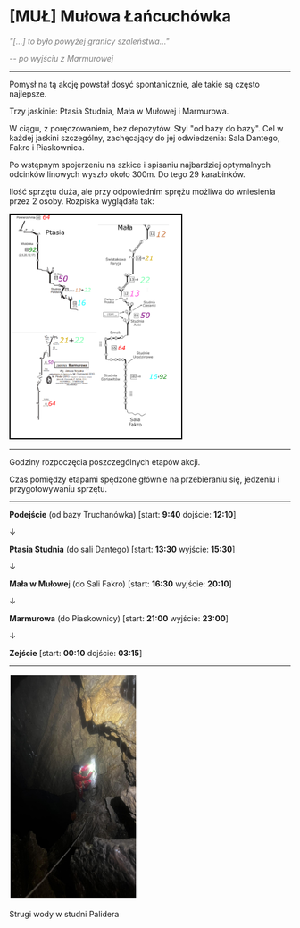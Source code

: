 # [MUŁ] Mułowa Łańcuchówka

<span style="color:#808080"><cite>"[...] to było powyżej granicy szaleństwa..."</cite></span>

<span style="color:#808080"><cite>-- po wyjściu z Marmurowej</cite></span>

---

Pomysł na tą akcję powstał dosyć spontanicznie, ale takie są często najlepsze.

Trzy jaskinie: Ptasia Studnia, Mała w Mułowej i Marmurowa. 

W ciągu, z poręczowaniem, bez depozytów. Styl "od bazy do bazy". Cel w każdej jaskini szczególny, zachęcający do jej odwiedzenia: Sala Dantego, Fakro i Piaskownica.

Po wstępnym spojerzeniu na szkice i spisaniu najbardziej optymalnych odcinków linowych wyszło około 300m. Do tego 29 karabinków. 

Ilość sprzętu duża, ale przy odpowiednim sprężu możliwa do wniesienia przez 2 osoby. Rozpiska wyglądała tak:



<div>
<img style="border:2px solid #000000" src="mul-2.png" alt="mul1" height="400" />
</div>



---

Godziny rozpoczęcia posz*c*zególnych etapów akcji.

Czas pomiędzy etapami spędzone głównie na przebieraniu się, jedzeniu i przygotowywaniu sprzętu.

---

**Podejście** (od bazy Truchanówka) [start: **9:40** dojście: **12:10**]

&darr;

**Ptasia Studnia** (do sali Dantego)  [start: **13:30** wyjście: **15:30**]

&darr;

**Mała w Mułowe**j (do Sali Fakro) [start: **16:30** wyjście: **20:10**]

&darr;

**Marmurowa** (do Piaskownicy) [start: **21:00** wyjście: **23:00**]

&darr;

**Zejście** [start: **00:10** dojście: **03:15**]

---

<img style='border:2px solid #FFFFFF' src="mul-1.png" alt="mul1" height="400"/>

Strugi wody w studni Palidera
